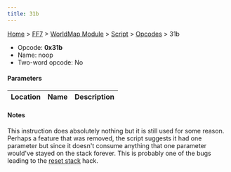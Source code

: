 ```yaml
---
title: 31b
---
```


[Home](Main%20Page.md) > [FF7](FF7.md) > [WorldMap Module](FF7/WorldMap%20Module.md) > [Script](FF7/WorldMap%20Module/Script.md) > [Opcodes](FF7/WorldMap%20Module/Script/Opcodes.md) > 31b

-   Opcode: **0x31b**
-   Name: noop
-   Two-word opcode: No

#### Parameters

| Location | Name | Description |
|:--------:|:----:|:-----------:|

#### Notes

This instruction does absolutely nothing but it is still used for some
reason. Perhaps a feature that was removed, the script suggests it had
one parameter but since it doesn't consume anything that one parameter
would've stayed on the stack forever. This is probably one of the bugs
leading to the [reset stack][] hack.

  [reset stack]: ../../../WorldMap%20Module/Script/Opcodes/100.md "wikilink"
